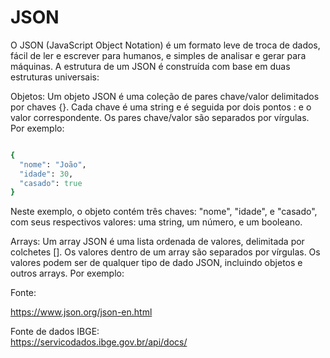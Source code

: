 # JSON

O JSON (JavaScript Object Notation) é um formato leve de troca de dados, fácil de ler e escrever para humanos, e simples de analisar e gerar para máquinas. A estrutura de um JSON é construída com base em duas estruturas universais:

Objetos: Um objeto JSON é uma coleção de pares chave/valor delimitados por chaves {}. Cada chave é uma string e é seguida por dois pontos : e o valor correspondente. Os pares chave/valor são separados por vírgulas. Por exemplo:

```ruby

{
  "nome": "João",
  "idade": 30,
  "casado": true
}
```

Neste exemplo, o objeto contém três chaves: "nome", "idade", e "casado", com seus respectivos valores: uma string, um número, e um booleano.


Arrays: Um array JSON é uma lista ordenada de valores, delimitada por colchetes []. Os valores dentro de um array são separados por vírgulas. Os valores podem ser de qualquer tipo de dado JSON, incluindo objetos e outros arrays. Por exemplo:

Fonte: 

https://www.json.org/json-en.html

Fonte de dados IBGE:  
https://servicodados.ibge.gov.br/api/docs/
